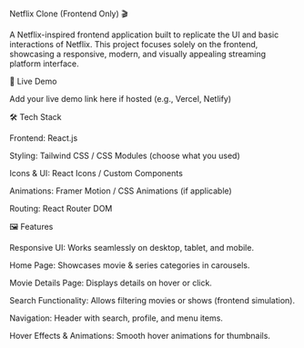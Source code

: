 Netflix Clone (Frontend Only) 🎬

A Netflix-inspired frontend application built to replicate the UI and basic interactions of Netflix. This project focuses solely on the frontend, showcasing a responsive, modern, and visually appealing streaming platform interface.

🔗 Live Demo

Add your live demo link here if hosted (e.g., Vercel, Netlify)

🛠 Tech Stack

Frontend: React.js

Styling: Tailwind CSS / CSS Modules (choose what you used)

Icons & UI: React Icons / Custom Components

Animations: Framer Motion / CSS Animations (if applicable)

Routing: React Router DOM

🖼 Features

Responsive UI: Works seamlessly on desktop, tablet, and mobile.

Home Page: Showcases movie & series categories in carousels.

Movie Details Page: Displays details on hover or click.

Search Functionality: Allows filtering movies or shows (frontend simulation).

Navigation: Header with search, profile, and menu items.

Hover Effects & Animations: Smooth hover animations for thumbnails.
